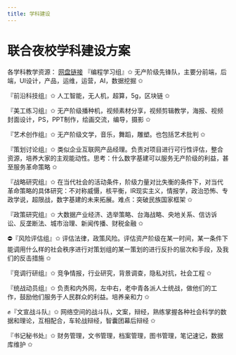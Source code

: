 ```yaml
---
title: 学科建设
---
```

# 联合夜校学科建设方案

各学科教学资源：
<a href="https://pics.internationalcommunism.com/" >网盘链接</a>
『编程学习组』✩ 无产阶级先锋队，主要分前端，后端，UI设计，产品，运维，运营，AI，数据挖掘 ✩

『前沿科技组』✩ 人工智能，无人机，超算，5g，区块链 ✩

『美工练习组』✩ 无产阶级播种机，视频素材分享，视频剪辑教学，海报、视频封面设计，PS，PPT制作，绘画交流，编导，摄影 ✩

『艺术创作组』✩ 无产阶级文学，音乐，舞蹈，雕塑。也包括艺术批判 ✩

『策划讨论组』✩ 类似企业互联网产品经理。负责对项目进行可行性评估，整合资源，培养大家的主观能动性。思考：什么数字基建可以服务无产阶级的利益，甚至服务革命策略 ✩

『战略研究组』✩ 在当代社会的活动条件，阶级力量对比失衡的条件下，对当代革命策略的具体研究：不对称威慑，核平衡，IR现实主义，情报学，政治恐怖、专政学说，超限战，数字基建的未来拓展。难点：突破民族国家框架 ✩

『政策研究组』✩ 大数据产业经济、选举策略、台海战略、央地关系、信访诉讼、反垄断法、城市治理、新闻传播、财税金融 ✩

⛔『风险评估组』✩ 评估法律，政策风险。评估资产阶级在某一时间，某一条件下能调用什么样的社会秩序进行对策划组的某一策划的进行反扑的层次和手段，及我们的反击措施 ✩

『竞调行研组』✩ 竞争情报，行业研究，背景调查，隐私对抗，社会工程 ✩

『统战动员组』✩ 负责和内外网，左中右，老中青各派人士统战，做他们的工作，鼓励他们服务于人民群众的利益。培养亲和力 ✩

✊『文宣战斗队』✩ 网络空间的战斗队，文案，辩经，熟练掌握各种社会科学的数据和理论，互相配合，车轮战辩经，智囊团幕后辩经 ✩

『书记秘书处』✩ 财务管理，文书管理，档案管理，图书管理，笔记速记，数据库维护 ✩